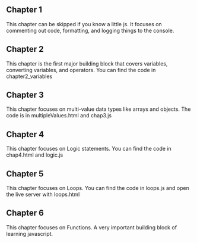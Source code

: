 ## Chapter 1
This chapter can be skipped if you know a little js. It focuses on commenting out code, formatting, and logging things to the console.


## Chapter 2
This chapter is the first major building block that covers variables, converting variables, and operators. You can find the code in chapter2_variables


## Chapter 3
This chapter focuses on multi-value data types like arrays and objects. The code is in multipleValues.html and chap3.js


## Chapter 4
This chapter focuses on Logic statements. You can find the code in chap4.html and logic.js                          


## Chapter 5  
This chapter focuses on Loops. You can find the code in loops.js and open the live server with loops.html


## Chapter 6
This chapter focuses on Functions. A very important building block of learning javascript. 

